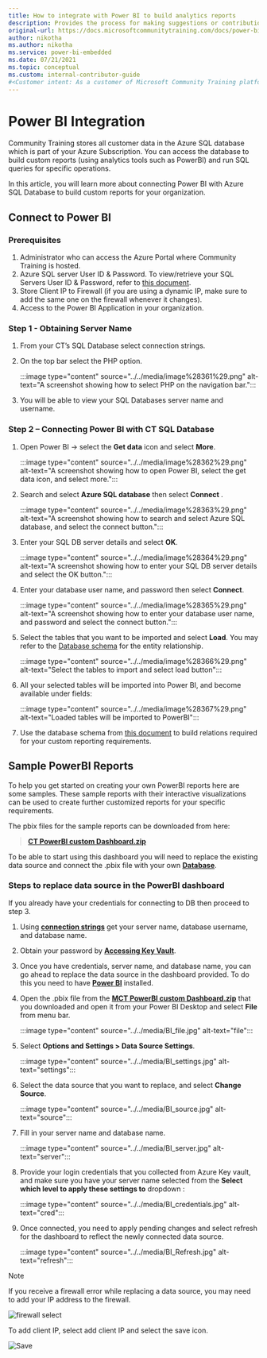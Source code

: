 ```yaml
---
title: How to integrate with Power BI to build analytics reports
description: Provides the process for making suggestions or contributions to internal Content & Learning content guidance.
original-url: https://docs.microsoftcommunitytraining.com/docs/power-bi-integration
author: nikotha
ms.author: nikotha
ms.service: power-bi-embedded
ms.date: 07/21/2021
ms.topic: conceptual
ms.custom: internal-contributor-guide
#<Customer intent: As a customer of Microsoft Community Training platform, I need to know how to use the different capabilities available on the platform for a learner and an administrator.
---
```


# Power BI Integration

Community Training stores all customer data in the Azure SQL database which is part of your Azure Subscription. You can access the database to build custom reports (using analytics tools such as PowerBI) and run SQL queries for specific operations.

In this article, you will learn more about connecting Power BI with Azure SQL Database to build custom reports for your organization.

## Connect to Power BI

### Prerequisites  

1. Administrator who can access the Azure Portal where Community Training is hosted.
2. Azure SQL server User ID & Password. To view/retrieve your SQL Servers User ID & Password, refer to [this document](database-schema.md).  
3. Store Client IP to Firewall (if you are using a dynamic IP, make sure to add the same one on the firewall whenever it changes).
4. Access to the Power BI Application in your organization.

### Step 1 - Obtaining Server Name

1. From your CT’s SQL Database select connection strings.

2. On the top bar select the PHP option.

    :::image type="content" source="../../media/image%28361%29.png" alt-text="A screenshot showing how to select PHP on the navigation bar.":::

3. You will be able to view your SQL Databases server name and username.

### Step 2 – Connecting Power BI with CT SQL Database

1. Open Power BI → select the **Get data** icon and select **More**.

    :::image type="content" source="../../media/image%28362%29.png" alt-text="A screenshot showing how to open Power BI, select the get data icon, and select more.":::

2. Search and select **Azure SQL database** then select **Connect** .

    :::image type="content" source="../../media/image%28363%29.png" alt-text="A screenshot showing how to search and select Azure SQL database, and select the connect button.":::

3. Enter your SQL DB server details and select **OK**.

    :::image type="content" source="../../media/image%28364%29.png" alt-text="A screenshot showing how to enter your SQL DB server details and select the OK button.":::

4. Enter your database user name, and password then select **Connect**.

    :::image type="content" source="../../media/image%28365%29.png" alt-text="A screenshot showing how to enter your database user name, and password and select the connect button.":::

5. Select the tables that you want to be imported and select **Load**. You may refer to the [Database schema](database-schema.md) for the entity relationship.

    :::image type="content" source="../../media/image%28366%29.png" alt-text="Select the tables to import and select load button":::

6. All your selected tables will be imported into Power BI, and become available under fields:

    :::image type="content" source="../../media/image%28367%29.png" alt-text="Loaded tables will be imported to PowerBI":::

7. Use the database schema from [this document](database-schema.md) to build relations required for your custom reporting requirements.

## Sample PowerBI Reports

To help you get started on creating your own PowerBI reports here are some samples. These sample reports with their interactive visualizations can be used to create further customized reports for your specific requirements.

The pbix files for the sample reports can be downloaded from here:

>[**CT PowerBI custom Dashboard.zip**](https://github.com/MicrosoftDocs/microsoft-community-training/files/7013084/MCT_Sample.Reports.PowerBI.zip)

To be able to start using this dashboard you will need to replace the existing data source and connect the .pbix file with your own [**Database**](database-schema.md).

### Steps to replace data source in the PowerBI dashboard

If you already have your credentials for connecting to DB then proceed to step 3.

1. Using [**connection strings**](#step-1---obtaining-server-name) get your server name, database username, and database name.

2. Obtain your password by [**Accessing Key Vault**](database-schema.md#accessing-key-vault).

3. Once you have credentials, server name, and database name, you can go ahead to replace the data source in the dashboard provided. To do this you need to have [**Power BI**](/power-bi/fundamentals/desktop-getting-started) installed.

4. Open the .pbix file from the [**MCT PowerBI custom Dashboard.zip**](https://github.com/MicrosoftDocs/microsoft-community-training/files/7013084/MCT_Sample.Reports.PowerBI.zip) that you downloaded and open it from your Power BI Desktop and select **File** from menu bar.

    :::image type="content" source="../../media/BI_file.jpg" alt-text="file":::

5. Select **Options and Settings > Data Source Settings**.

    :::image type="content" source="../../media/BI_settings.jpg" alt-text="settings":::

6. Select the data source that you want to replace, and select **Change Source**.

    :::image type="content" source="../../media/BI_source.jpg" alt-text="source":::

7. Fill in your server name and database name.

    :::image type="content" source="../../media/BI_server.jpg" alt-text="server":::

8. Provide your login credentials that you collected from Azure Key vault, and make sure you have your server name selected from the **Select which level to apply these settings to** dropdown :

    :::image type="content" source="../../media/BI_credentials.jpg" alt-text="cred":::

9. Once connected, you need to apply pending changes and select refresh for the dashboard to reflect the newly connected data source.

    :::image type="content" source="../../media/BI_Refresh.jpg" alt-text="refresh":::

>[!Note]
>If you receive a firewall error while replacing a data source, you may need to add your IP address to the firewall.
>
>![firewall select](../../media/firewal%20select.png)
>
>To add client IP, select add client IP and select the save icon.
>
>![Save](../../media/FIREWAL.png)
